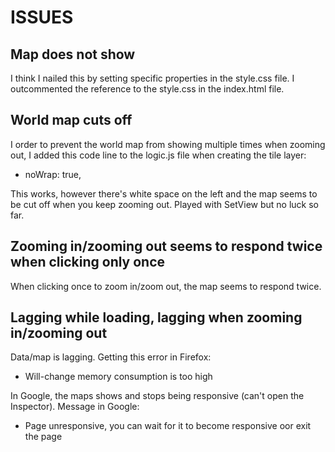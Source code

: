 # ISSUES

## Map does not show

I think I nailed this by setting specific properties in the style.css file.
I outcommented the reference to the style.css in the index.html file.

## World map cuts off

I order to prevent the world map from showing multiple times when zooming out, I added this code line to the logic.js file when creating the tile layer:

* noWrap: true,

This works, however there's white space on the left and the map seems to be cut off when you keep zooming out.
Played with SetView but no luck so far.

## Zooming in/zooming out seems to respond twice when clicking only once

When clicking once to zoom in/zoom out, the map seems to respond twice.

## Lagging while loading, lagging when zooming in/zooming out

Data/map is lagging.
Getting this error in Firefox:

* Will-change memory consumption is too high

In Google, the maps shows and stops being responsive (can't open the Inspector).
Message in Google:

* Page unresponsive, you can wait for it to become responsive oor exit the page